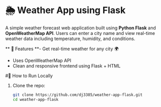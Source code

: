 # 🌦️ Weather App using Flask

A simple weather forecast web application built using **Python Flask** and **OpenWeatherMap API**. Users can enter a city name and view real-time weather data including temperature, humidity, and conditions.

** 🚀 Features
**- Get real-time weather for any city 🌍
- Uses OpenWeatherMap API
- Clean and responsive frontend using Flask + HTML


#🔧 How to Run Locally

1. Clone the repo:
   ```bash
   git clone https://github.com/dj3385/weather-app-flask.git
   cd weather-app-flask
